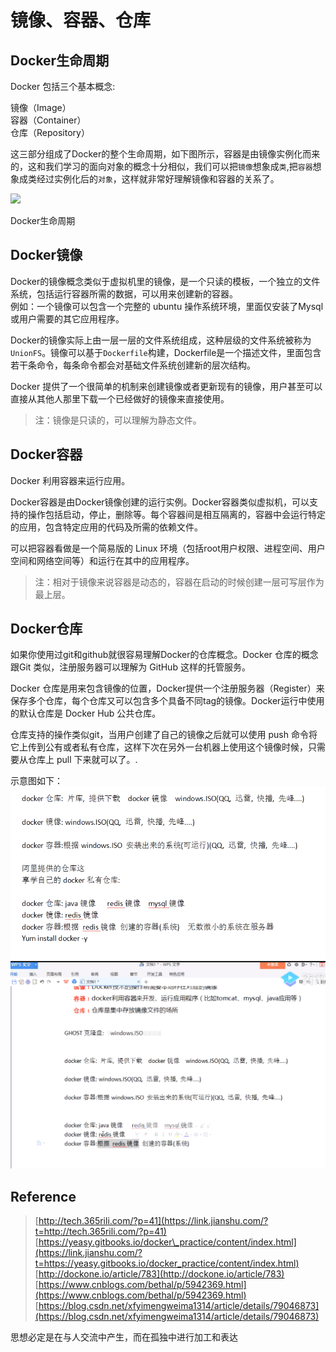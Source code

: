 # 镜像、容器、仓库

## Docker生命周期

Docker 包括三个基本概念:

镜像（Image）  
容器（Container）  
仓库（Repository）

这三部分组成了Docker的整个生命周期，如下图所示，容器是由镜像实例化而来的，这和我们学习的面向对象的概念十分相似，我们可以把`镜像`想象成`类`,把`容器`想象成类经过实例化后的`对象`，这样就非常好理解镜像和容器的关系了。

![](https://upload-images.jianshu.io/upload_images/2156466-b4341e9da2e6e170.jpg?imageMogr2/auto-orient/strip|imageView2/2/w/700)

Docker生命周期

## Docker镜像

Docker的镜像概念类似于虚拟机里的镜像，是一个只读的模板，一个独立的文件系统，包括运行容器所需的数据，可以用来创建新的容器。  
例如：一个镜像可以包含一个完整的 ubuntu 操作系统环境，里面仅安装了Mysql或用户需要的其它应用程序。

Docker的镜像实际上由一层一层的文件系统组成，这种层级的文件系统被称为`UnionFS`。镜像可以基于`Dockerfile`构建，Dockerfile是一个描述文件，里面包含若干条命令，每条命令都会对基础文件系统创建新的层次结构。

Docker 提供了一个很简单的机制来创建镜像或者更新现有的镜像，用户甚至可以直接从其他人那里下载一个已经做好的镜像来直接使用。

> 注：镜像是只读的，可以理解为静态文件。

## Docker容器

Docker 利用容器来运行应用。

Docker容器是由Docker镜像创建的运行实例。Docker容器类似虚拟机，可以支持的操作包括启动，停止，删除等。每个容器间是相互隔离的，容器中会运行特定的应用，包含特定应用的代码及所需的依赖文件。

可以把容器看做是一个简易版的 Linux 环境（包括root用户权限、进程空间、用户空间和网络空间等）和运行在其中的应用程序。

> 注：相对于镜像来说容器是动态的，容器在启动的时候创建一层可写层作为最上层。

## Docker仓库

如果你使用过git和github就很容易理解Docker的仓库概念。Docker 仓库的概念跟Git 类似，注册服务器可以理解为 GitHub 这样的托管服务。

Docker 仓库是用来包含镜像的位置，Docker提供一个注册服务器（Register）来保存多个仓库，每个仓库又可以包含多个具备不同tag的镜像。Docker运行中使用的默认仓库是 Docker Hub 公共仓库。

仓库支持的操作类似git，当用户创建了自己的镜像之后就可以使用 push 命令将它上传到公有或者私有仓库，这样下次在另外一台机器上使用这个镜像时候，只需要从仓库上 pull 下来就可以了。.

示意图如下：![](/assets/docker安装命令.png)![](/assets/docker概念详细介绍.png)

## Reference

> [http://tech.365rili.com/?p=41](https://link.jianshu.com/?t=http://tech.365rili.com/?p=41) [https://yeasy.gitbooks.io/docker\_practice/content/index.html](https://link.jianshu.com/?t=https://yeasy.gitbooks.io/docker_practice/content/index.html)  
> [http://dockone.io/article/783](http://dockone.io/article/783)  
> [https://www.cnblogs.com/bethal/p/5942369.html](https://www.cnblogs.com/bethal/p/5942369.html)  
> [https://blog.csdn.net/xfyimengweima1314/article/details/79046873](https://blog.csdn.net/xfyimengweima1314/article/details/79046873)

思想必定是在与人交流中产生，而在孤独中进行加工和表达

